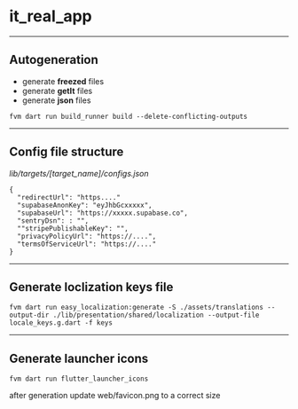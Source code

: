 # it_real_app

***********

## Autogeneration

- generate **freezed** files
- generate **getIt** files
- generate **json** files

```
fvm dart run build_runner build --delete-conflicting-outputs
```
***********

## Config file structure


*lib/targets/[target_name]/configs.json*

```
{
  "redirectUrl": "https...."
  "supabaseAnonKey": "eyJhbGcxxxxx",
  "supabaseUrl": "https://xxxxx.supabase.co",
  "sentryDsn": : "",
  ""stripePublishableKey": "",
  "privacyPolicyUrl": "https://....",
  "termsOfServiceUrl": "https://...."
}
```

***********
## Generate loclization keys file

```
fvm dart run easy_localization:generate -S ./assets/translations --output-dir ./lib/presentation/shared/localization --output-file locale_keys.g.dart -f keys
```

***********
## Generate launcher icons

```
fvm dart run flutter_launcher_icons
```

after generation update web/favicon.png to a correct size